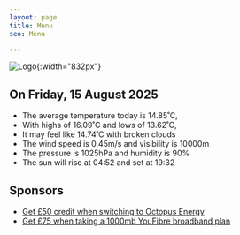 ```yaml
---
layout: page
title: Menu
seo: Menu

---
```


![Logo](/images/logo.jpg){:width="832px"}

<!-- weather_marker starts -->
## On Friday, 15 August 2025

- The average temperature today is 14.85˚C,
- With highs of 16.09˚C and lows of 13.62˚C,
- It may feel like 14.74˚C with broken clouds
- The wind speed is 0.45m/s and visibility is 10000m
- The pressure is 1025hPa and humidity is 90%
- The sun will rise at 04:52 and set at 19:32

<!-- weather_marker ends -->

## Sponsors

- [Get £50 credit when switching to Octopus Energy](https://bit.ly/3oD1nnS)
- [Get £75 when taking a 1000mb YouFibre broadband plan](https://aklam.io/91zWhU?)
